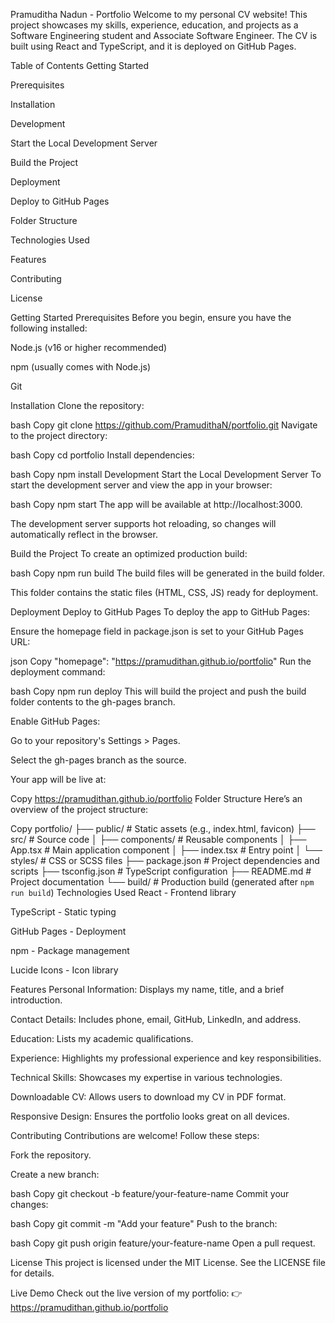 Pramuditha Nadun - Portfolio
Welcome to my personal CV website! This project showcases my skills, experience, education, and projects as a Software Engineering student and Associate Software Engineer. The CV is built using React and TypeScript, and it is deployed on GitHub Pages.

Table of Contents
Getting Started

Prerequisites

Installation

Development

Start the Local Development Server

Build the Project

Deployment

Deploy to GitHub Pages

Folder Structure

Technologies Used

Features

Contributing

License

Getting Started
Prerequisites
Before you begin, ensure you have the following installed:

Node.js (v16 or higher recommended)

npm (usually comes with Node.js)

Git

Installation
Clone the repository:

bash
Copy
git clone https://github.com/PramudithaN/portfolio.git
Navigate to the project directory:

bash
Copy
cd portfolio
Install dependencies:

bash
Copy
npm install
Development
Start the Local Development Server
To start the development server and view the app in your browser:

bash
Copy
npm start
The app will be available at http://localhost:3000.

The development server supports hot reloading, so changes will automatically reflect in the browser.

Build the Project
To create an optimized production build:

bash
Copy
npm run build
The build files will be generated in the build folder.

This folder contains the static files (HTML, CSS, JS) ready for deployment.

Deployment
Deploy to GitHub Pages
To deploy the app to GitHub Pages:

Ensure the homepage field in package.json is set to your GitHub Pages URL:

json
Copy
"homepage": "https://pramudithan.github.io/portfolio"
Run the deployment command:

bash
Copy
npm run deploy
This will build the project and push the build folder contents to the gh-pages branch.

Enable GitHub Pages:

Go to your repository's Settings > Pages.

Select the gh-pages branch as the source.

Your app will be live at:

Copy
https://pramudithan.github.io/portfolio
Folder Structure
Here’s an overview of the project structure:

Copy
portfolio/
├── public/                  # Static assets (e.g., index.html, favicon)
├── src/                     # Source code
│   ├── components/          # Reusable components
│   ├── App.tsx              # Main application component
│   ├── index.tsx            # Entry point
│   └── styles/              # CSS or SCSS files
├── package.json             # Project dependencies and scripts
├── tsconfig.json            # TypeScript configuration
├── README.md                # Project documentation
└── build/                   # Production build (generated after `npm run build`)
Technologies Used
React - Frontend library

TypeScript - Static typing

GitHub Pages - Deployment

npm - Package management

Lucide Icons - Icon library

Features
Personal Information: Displays my name, title, and a brief introduction.

Contact Details: Includes phone, email, GitHub, LinkedIn, and address.

Education: Lists my academic qualifications.

Experience: Highlights my professional experience and key responsibilities.

Technical Skills: Showcases my expertise in various technologies.

Downloadable CV: Allows users to download my CV in PDF format.

Responsive Design: Ensures the portfolio looks great on all devices.

Contributing
Contributions are welcome! Follow these steps:

Fork the repository.

Create a new branch:

bash
Copy
git checkout -b feature/your-feature-name
Commit your changes:

bash
Copy
git commit -m "Add your feature"
Push to the branch:

bash
Copy
git push origin feature/your-feature-name
Open a pull request.

License
This project is licensed under the MIT License. See the LICENSE file for details.

Live Demo
Check out the live version of my portfolio:
👉 https://pramudithan.github.io/portfolio
